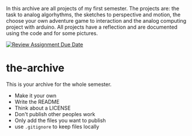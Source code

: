 In this archive are all projects of my first semester. The projects are: the task to analog algorhythms, the sketches to perspective and motion, the choose your own adventure game to interaction and the analog computing project with arduino. All projects have a reflection and are documented using the code and for some pictures. 

[![Review Assignment Due Date](https://classroom.github.com/assets/deadline-readme-button-22041afd0340ce965d47ae6ef1cefeee28c7c493a6346c4f15d667ab976d596c.svg)](https://classroom.github.com/a/bGznFti5)
# the-archive

This is your archive for the whole semester.

- Make it your own
- Write the README
- Think about a LICENSE
- Don't publish other peoples work
- Only add the files you want to publish
- use `.gitignore` to keep files locally
